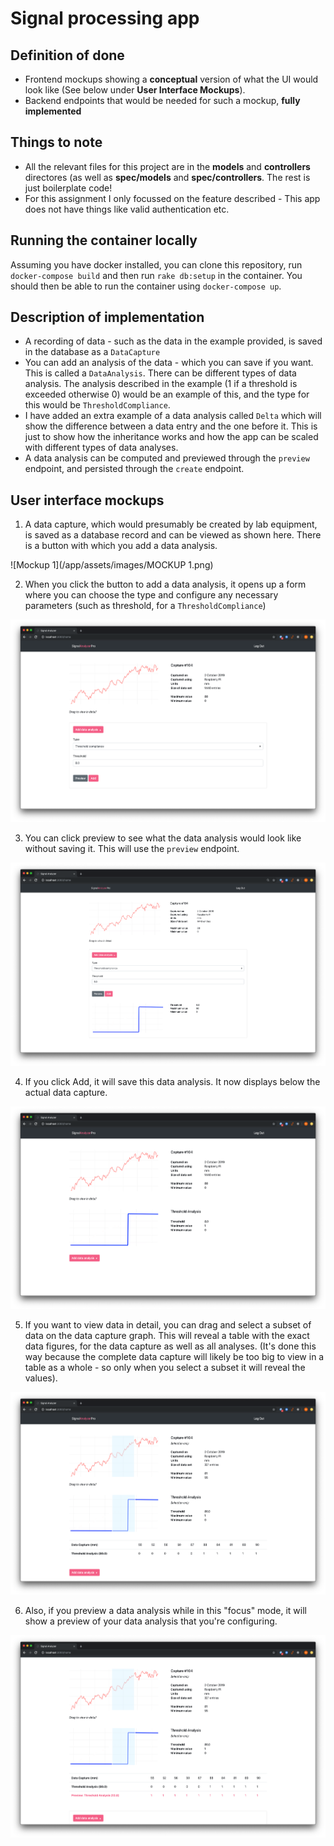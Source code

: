 # Signal processing app

## Definition of done
* Frontend mockups showing a **conceptual** version of what the UI would look like (See below under **User Interface Mockups**).
* Backend endpoints that would be needed for such a mockup, **fully implemented**

## Things to note
* All the relevant files for this project are in the **models** and **controllers** directores (as well as **spec/models** and **spec/controllers**. The rest is just boilerplate code!
* For this assignment I only focussed on the feature described - This app does not have things like valid authentication etc.

## Running the container locally

Assuming you have docker installed, you can clone this repository, run `docker-compose build` and then run `rake db:setup` in the container. You should then be able to run the container using `docker-compose up`.

## Description of implementation
* A recording of data - such as the data in the example provided, is saved in the database as a `DataCapture`
* You can add an analysis of the data - which you can save if you want. This is called a `DataAnalysis`. There can be different types of data analysis. The analysis described in the example (1 if a threshold is exceeded otherwise 0) would be an example of this, and the type for this would be `ThresholdCompliance`.
* I have added an extra example of a data analysis called `Delta` which will show the difference between a data entry and the one before it. This is just to show how the inheritance works and how the app can be scaled with different types of data analyses.
* A data analysis can be computed and previewed through the `preview` endpoint, and persisted through the `create` endpoint.

## User interface mockups

1. A data capture, which would presumably be created by lab equipment, is saved as a database record and can be viewed as shown here. There is a button with which you add a data analysis.

![Mockup 1](/app/assets/images/MOCKUP 1.png)

2. When you click the button to add a data analysis, it opens up a form where you can choose the type and configure any necessary parameters (such as threshold, for a `ThresholdCompliance`)

![Mockup 2](https://raw.githubusercontent.com/MarcoPrins/signal_processing/master/app/assets/images/MOCKUP%202.png?token=ABOCFJZNJQ6KD4RGRID74H25SUCUG)

3. You can click preview to see what the data analysis would look like without saving it. This will use the `preview` endpoint.

![Mockup 3](https://raw.githubusercontent.com/MarcoPrins/signal_processing/master/app/assets/images/MOCKUP%203.png?token=ABOCFJ7PD4ASRYMI4AW6WD25SUCUO)

4. If you click Add, it will save this data analysis. It now displays below the actual data capture.

![Mockup 4](https://raw.githubusercontent.com/MarcoPrins/signal_processing/master/app/assets/images/MOCKUP%204.png?token=ABOCFJZPTQ6LZTA4ESJYNEK5SUCUY)

5. If you want to view data in detail, you can drag and select a subset of data on the data capture graph. This will reveal a table with the exact data figures, for the data capture as well as all analyses. (It's done this way because the complete data capture will likely be too big to view in a table as a whole - so only when you select a subset it will reveal the values).

![Mockup 5](https://raw.githubusercontent.com/MarcoPrins/signal_processing/master/app/assets/images/MOCKUP%205.png?token=ABOCFJYVV3UWJAT2BCSU4KC5SUCU6)

6. Also, if you preview a data analysis while in this "focus" mode, it will show a preview of your data analysis that you're configuring.

![Mockup 6](https://raw.githubusercontent.com/MarcoPrins/signal_processing/master/app/assets/images/MOCKUP%206.png?token=ABOCFJ262M4VBXRHODK7AAS5SUCVG)
